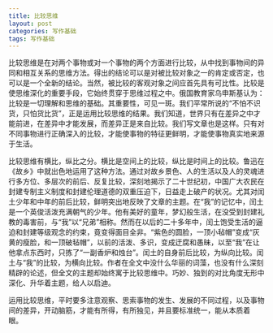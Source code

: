 ```yaml
---
title: 比较思维
layout: post
categories: 写作基础
tags: 写作基础
---
```


比较思维是在对两个事物或对一个事物的两个方面进行比较，从中找到事物间的异同和相互关系的思维方法。得出的结论可以是对被比较对象之一的肯定或否定，也可以是一个全新的结论。当然，被比较的客观对象之间应首先具有可比性。比较是使思维深化的重要手段，它始终贯穿于思维过程之中。俄国教育家乌申斯基认为：比较是一切理解和思维的基础。其重要性，可见一斑。我们平常所说的“不怕不识货，只怕货比货”，正是运用比较思维的结果。我们知道，世界只有在差异之中才能前进，在差异中才能发展，而差异正是来自比较。我们写文章也是这样。只有对不同事物进行正确深入的比较，才能使事物的特征更鲜明，才能使事物真实地来源于生活。

比较思维有横比，纵比之分。横比是空间上的比较，纵比是时间上的比较。鲁迅在《故乡》中就出色地运用了这种方法。通过对故乡景色、人的生活以及人的灵魂进行多方位、多层次的前后、反复比较，深刻地揭示了二十世纪初，中国广大农民在封建专制主义制度和封建伦理道德的双重压迫下，日益走上破产的状况。尤其对闰土少年和中年的前后比较，鲜明突出地反映了文章的主题。在“我”的记忆中，闰土是一个英俊活泼充满朝气的少年。他有美好的童年，梦幻般生活，在没受到封建礼教的毒害前，与“我”以“兄弟”相称。然而在以后的二十多年中，闰土饱受生活的逼迫和封建等级观念的约束，竟变得面目全非。“紫色的圆脸，一顶小毡帽”变成“灰黄的瘦脸，和一顶破毡帽”，以前的活泼、多识，变成迂腐和愚昧，以至“我”在让他拿点东西时，只拣了“一副香炉和烛台”。闰土的自身前后比较，为纵向比较。闰土与“我”的比较，为横向比较。作者在全文中没什么华丽的词藻，也没有什么深刻精辟的论述，但全文的主题却始终寓于比较思维中。巧妙、独到的对比角度无形中深化、升华着主题，给人以启迪。

运用比较思维，平时要多注意观察、思索事物的发生、发展的不同过程，以及事物间的差异，开动脑筋，才能有所得，有所独见，并且要标准统一，能从本质着眼。 